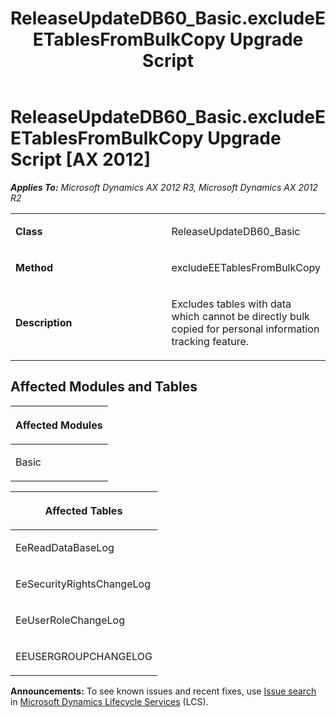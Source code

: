 ﻿---
title: ReleaseUpdateDB60_Basic.excludeEETablesFromBulkCopy Upgrade Script
TOCTitle: ReleaseUpdateDB60_Basic.excludeEETablesFromBulkCopy Upgrade Script
ms:assetid: 06af900b-fa07-0b48-230f-5166ad241bce
ms:mtpsurl: https://msdn.microsoft.com/en-us/library/JJ684738(v=AX.60)
ms:contentKeyID: 49706432
ms.date: 05/18/2015
mtps_version: v=AX.60
---

# ReleaseUpdateDB60\_Basic.excludeEETablesFromBulkCopy Upgrade Script [AX 2012]


_**Applies To:** Microsoft Dynamics AX 2012 R3, Microsoft Dynamics AX 2012 R2_

<table>
<colgroup>
<col style="width: 50%" />
<col style="width: 50%" />
</colgroup>
<tbody>
<tr class="odd">
<td><p><strong>Class</strong></p></td>
<td><p>ReleaseUpdateDB60_Basic</p></td>
</tr>
<tr class="even">
<td><p><strong>Method</strong></p></td>
<td><p>excludeEETablesFromBulkCopy</p></td>
</tr>
<tr class="odd">
<td><p><strong>Description</strong></p></td>
<td><p>Excludes tables with data which cannot be directly bulk copied for personal information tracking feature.</p></td>
</tr>
</tbody>
</table>


## Affected Modules and Tables

<table>
<colgroup>
<col style="width: 100%" />
</colgroup>
<thead>
<tr class="header">
<th><p>Affected Modules</p></th>
</tr>
</thead>
<tbody>
<tr class="odd">
<td><p>Basic</p></td>
</tr>
</tbody>
</table>


<table>
<colgroup>
<col style="width: 100%" />
</colgroup>
<thead>
<tr class="header">
<th><p>Affected Tables</p></th>
</tr>
</thead>
<tbody>
<tr class="odd">
<td><p>EeReadDataBaseLog</p></td>
</tr>
<tr class="even">
<td><p>EeSecurityRightsChangeLog</p></td>
</tr>
<tr class="odd">
<td><p>EeUserRoleChangeLog</p></td>
</tr>
<tr class="even">
<td><p>EEUSERGROUPCHANGELOG</p></td>
</tr>
</tbody>
</table>

  
**Announcements:** To see known issues and recent fixes, use [Issue search](http://go.microsoft.com/fwlink/?linkid=389258) in [Microsoft Dynamics Lifecycle Services](http://go.microsoft.com/fwlink/?linkid=306505) (LCS).

